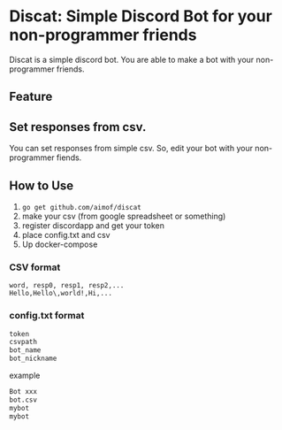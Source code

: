 # Discat: Simple Discord Bot for your non-programmer friends

Discat is a simple discord bot.
You are able to make a bot with your non-programmer friends.

## Feature

## Set responses from csv.

You can set responses from simple csv.
So, edit your bot with your non-programmer fiends.

## How to Use

1. `go get github.com/aimof/discat`
2. make your csv (from google spreadsheet or something)
3. register discordapp and get your token
4. place config.txt and csv
5. Up docker-compose

### CSV format

```csv
word, resp0, resp1, resp2,...
Hello,Hello\,world!,Hi,...
```

### config.txt format

```config.txt
token
csvpath
bot_name
bot_nickname
```

example

```config.txt
Bot xxx
bot.csv
mybot
mybot
```
